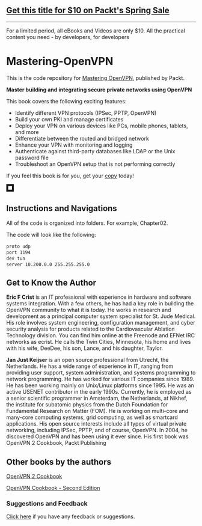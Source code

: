 ## [Get this title for $10 on Packt's Spring Sale](https://www.packt.com/B03572?utm_source=github&utm_medium=packt-github-repo&utm_campaign=spring_10_dollar_2022)
-----
For a limited period, all eBooks and Videos are only $10. All the practical content you need \- by developers, for developers

# Mastering-OpenVPN

<a href="https://www.packtpub.com/networking-and-servers/mastering-openvpn?utm_source=github&utm_medium=repository&utm_campaign="><img src="https://prod.packtpub.com/media/catalog/product/cache/ecd051e9670bd57df35c8f0b122d8aea/3/1/3136os_mastering20openvpn.jpg" alt="" height="256px" align="right"></a>

This is the code repository for [Mastering OpenVPN](https://prod.packtpub.com/in/networking-and-servers/mastering-openvpn), published by Packt.

**Master building and integrating secure private networks using OpenVPN**


This book covers the following exciting features:
* Identify different VPN protocols (IPSec, PPTP, OpenVPN)
* Build your own PKI and manage certificates
* Deploy your VPN on various devices like PCs, mobile phones, tablets, and more
* Differentiate between the routed and bridged network
* Enhance your VPN with monitoring and logging
* Authenticate against third-party databases like LDAP or the Unix password file
* Troubleshoot an OpenVPN setup that is not performing correctly


If you feel this book is for you, get your [copy](https://www.amazon.com/dp/1783553138) today!

<a href="https://www.packtpub.com/?utm_source=github&utm_medium=banner&utm_campaign=GitHubBanner"><img src="https://raw.githubusercontent.com/PacktPublishing/GitHub/master/GitHub.png" 
alt="https://www.packtpub.com/" border="5" /></a>

## Instructions and Navigations
All of the code is organized into folders. For example, Chapter02.

The code will look like the following:
```
proto udp
port 1194
dev tun
server 10.200.0.0 255.255.255.0
```


## Get to Know the Author
**Eric F Crist**
is an IT professional with experience in hardware and software
systems integration. With a few others, he has had a key role in building the
OpenVPN community to what it is today. He works in research and development
as a principal computer system specialist for St. Jude Medical. His role involves
system engineering, configuration management, and cyber security analysis for
products related to the Cardiovascular Ablation Technology division.
You can find him online at the Freenode and EFNet IRC networks as ecrist.
He calls the Twin Cities, Minnesota, his home and lives with his wife, DeeDee,
his son, Lance, and his daughter, Taylor.

**Jan Just Keijser**
is an open source professional from Utrecht, the Netherlands. He
has a wide range of experience in IT, ranging from providing user support, system
administration, and systems programming to network programming. He has worked
for various IT companies since 1989. He has been working mainly on Unix/Linux
platforms since 1995. He was an active USENET contributor in the early 1990s.
Currently, he is employed as a senior scientific programmer in Amsterdam,
the Netherlands, at Nikhef, the institute for subatomic physics from the Dutch
Foundation for Fundamental Research on Matter (FOM). He is working on multi-core
and many-core computing systems, grid computing, as well as smartcard applications.
His open source interests include all types of virtual private networking, including
IPSec, PPTP, and of course, OpenVPN. In 2004, he discovered OpenVPN and has been
using it ever since.
His first book was OpenVPN 2 Cookbook, Packt Publishing


## Other books by the authors
[OpenVPN 2 Cookbook](https://www.packtpub.com/networking-and-servers/openvpn-2-cookbook?utm_source=github&utm_medium=repository&utm_campaign=9781849510103 )

[OpenVPN Cookbook - Second Edition](https://www.packtpub.com/networking-and-servers/openvpn-cookbook-second-edition?utm_source=github&utm_medium=repository&utm_campaign=)


### Suggestions and Feedback
[Click here](https://docs.google.com/forms/d/e/1FAIpQLSdy7dATC6QmEL81FIUuymZ0Wy9vH1jHkvpY57OiMeKGqib_Ow/viewform) if you have any feedback or suggestions.



